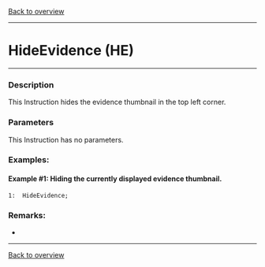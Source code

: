 [Back to overview](index.md)

---
# HideEvidence (HE)

---

### Description
This Instruction hides the evidence thumbnail in the top left corner.

### Parameters
This Instruction has no parameters.

### Examples:
#### Example #1: Hiding the currently displayed evidence thumbnail.
```
1:  HideEvidence;
```

### Remarks:
-

---
[Back to overview](index.md)
